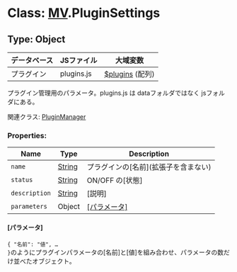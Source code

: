 # Class: [MV](MV.md).PluginSettings

## Type: Object

| データベース| JSファイル | 大域変数 |
| --- | --- | --- |
| プラグイン | plugins.js | [$plugins](global.md#plugins-arraymvpluginsettings) (配列) |

プラグイン管理用のパラメータ。plugins.js は dataフォルダではなく jsフォルダにある。


関連クラス: [PluginManager](PluginManager.md)

### Properties:

| Name | Type | Description |
| --- | --- | --- |
| `name` | [String](String.md) | プラグインの[名前]\(拡張子を含まない) |
| `status` | [String](String.md) | ON/OFF の[状態] |
| `description` | [String](String.md) | [説明] |
| `parameters` | Object |  [[パラメータ]](MV.PluginSettings.md#パラメータ) |

####  [パラメータ]

<code>{ "名前": "値", … }</code>のようにプラグインパラメータの[名前]と[値]を組み合わせ、パラメータの数だけ並べたオブジェクト。


